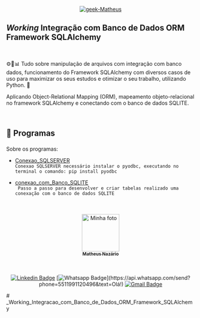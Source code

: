 <p align = "center">
  <a href="https://www.linkedin.com/in/matheus-naz%C3%A1rio-676411b3/">
    <img src="https://i.ibb.co/1LyDXjc/geek-Matheus.png" alt="geek-Matheus" border="0" /></a>
</p>

## _Working_ Integração com Banco de Dados ORM Framework SQLAlchemy 

<br>

<p align = "center" id = "project">

⚙📑📊 Tudo sobre manipulação de arquivos com integração com banco dados, funcionamento do Framework SQLAlchemy com diversos casos de uso para maximizar os seus estudos e otimizar o seu trabalho, utilizando Python. 🐍

Aplicando Object-Relational Mapping (ORM), mapeamento objeto-relacional no framework SQLAlchemy e conectando com o banco de dados SQLITE.
 
</p>

<br>

<h2 id = "techs">

  🚀 Programas

</h2>

Sobre os programas:

- [Conexao_SQLSERVER](https://github.com/Matheus-Nazario/_Working_Integracao_com_Banco_de_Dados_ORM_Framework_SQLAlchemy/blob/main/Conexao_SQLSERVER.py) </br>` Conexao SQLSERVER necessário instalar o pyodbc, executando no terminal o comando: pip install pyodbc `


- [conexao_com_Banco_SQLITE](https://github.com/Matheus-Nazario/_Working_Integracao_com_Banco_de_Dados_ORM_Framework_SQLAlchemy/blob/main/conexao_com_Banco_SQLITE.py) </br>` Passo a passo para desenvolver e criar tabelas realizado uma conexação com o banco de dados SQLITE`

<br>
</br>

<center>
<a href="https://github.com/Matheus-Nazario">
  <img src = "https://avatars.githubusercontent.com/u/58954901?v=4" width = "100px;" alt = "Minha foto" />
  <br />
  <sub> <b> Matheus Nazário </b> </sub>
</a>

<br />
<br />

<br/>

[![Linkedin Badge](https://img.shields.io/badge/-LinkedIn-blue?style=for-the-badge&logo=Linkedin&logoColor=white&link=https://www.linkedin.com/in/matheus-nazário-676411b3/)](https://www.linkedin.com/in/matheus-nazário-676411b3/)
[![Whatsapp Badge](https://img.shields.io/badge/-Whatsapp-4CA143?style=for-the-badge&labelColor=4CA143&logo=whatsapp&logoColor=white&link=https://api.whatsapp.com/send?phone=5511991120496&text=Olá!)](https://api.whatsapp.com/send?phone=5511991120496&text=Olá!)
[![Gmail Badge](https://img.shields.io/badge/-Gmail-c14438?style=for-the-badge&logo=Gmail&logoColor=white&link=mailto:matheus.nazario@aluno.faculdadeimpacta.com.br
)](mailto:matheus.nazario@aluno.faculdadeimpacta.com.br
)

</center># _Working_Integracao_com_Banco_de_Dados_ORM_Framework_SQLAlchemy
